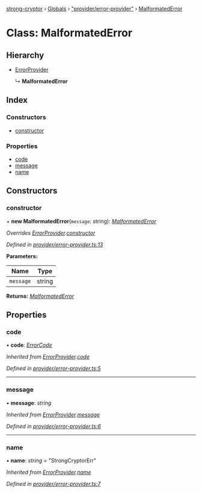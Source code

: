 [strong-cryptor](../README.md) › [Globals](../globals.md) › ["provider/error-provider"](../modules/_provider_error_provider_.md) › [MalformatedError](_provider_error_provider_.malformatederror.md)

# Class: MalformatedError

## Hierarchy

* [ErrorProvider](_provider_error_provider_.errorprovider.md)

  ↳ **MalformatedError**

## Index

### Constructors

* [constructor](_provider_error_provider_.malformatederror.md#constructor)

### Properties

* [code](_provider_error_provider_.malformatederror.md#code)
* [message](_provider_error_provider_.malformatederror.md#message)
* [name](_provider_error_provider_.malformatederror.md#name)

## Constructors

###  constructor

\+ **new MalformatedError**(`message`: string): *[MalformatedError](_provider_error_provider_.malformatederror.md)*

*Overrides [ErrorProvider](_provider_error_provider_.errorprovider.md).[constructor](_provider_error_provider_.errorprovider.md#constructor)*

*Defined in [provider/error-provider.ts:13](https://github.com/RizkyArifNur/strong-cryptor/blob/2bf2f8d/src/provider/error-provider.ts#L13)*

**Parameters:**

Name | Type |
------ | ------ |
`message` | string |

**Returns:** *[MalformatedError](_provider_error_provider_.malformatederror.md)*

## Properties

###  code

• **code**: *[ErrorCode](../modules/_typings_index_.md#errorcode)*

*Inherited from [ErrorProvider](_provider_error_provider_.errorprovider.md).[code](_provider_error_provider_.errorprovider.md#code)*

*Defined in [provider/error-provider.ts:5](https://github.com/RizkyArifNur/strong-cryptor/blob/2bf2f8d/src/provider/error-provider.ts#L5)*

___

###  message

• **message**: *string*

*Inherited from [ErrorProvider](_provider_error_provider_.errorprovider.md).[message](_provider_error_provider_.errorprovider.md#message)*

*Defined in [provider/error-provider.ts:6](https://github.com/RizkyArifNur/strong-cryptor/blob/2bf2f8d/src/provider/error-provider.ts#L6)*

___

###  name

• **name**: *string* = "StrongCryptorErr"

*Inherited from [ErrorProvider](_provider_error_provider_.errorprovider.md).[name](_provider_error_provider_.errorprovider.md#name)*

*Defined in [provider/error-provider.ts:7](https://github.com/RizkyArifNur/strong-cryptor/blob/2bf2f8d/src/provider/error-provider.ts#L7)*
